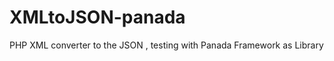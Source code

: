 XMLtoJSON-panada
================

PHP XML converter to the JSON , testing with Panada Framework as Library
